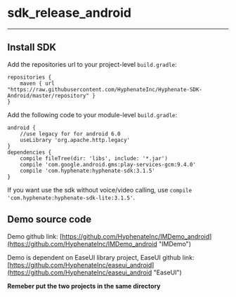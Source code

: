 # sdk_release_android
-------

## Install SDK
Add the repositories url to your project-level `build.gradle`:
	
	repositories {
        maven { url "https://raw.githubusercontent.com/HyphenateInc/Hyphenate-SDK-Android/master/repository" }
    }

Add the following code to your module-level `build.gradle`:

	android {
   		//use legacy for for android 6.0
    	useLibrary 'org.apache.http.legacy'
	}
	dependencies {
    	compile fileTree(dir: 'libs', include: '*.jar')
   		compile 'com.google.android.gms:play-services-gcm:9.4.0'
    	compile 'com.hyphenate:hyphenate-sdk:3.1.5'
	}

If you want use the sdk without voice/video calling, use `compile 'com.hyphenate:hyphenate-sdk-lite:3.1.5'`.

## Demo source code
Demo github link: [https://github.com/HyphenateInc/IMDemo_android](https://github.com/HyphenateInc/IMDemo_android "IMDemo")

Demo is dependent on EaseUI library project, EaseUI github link:[https://github.com/HyphenateInc/easeui_android](https://github.com/HyphenateInc/easeui_android "EaseUI")

**Remeber put the two projects in the same directory**